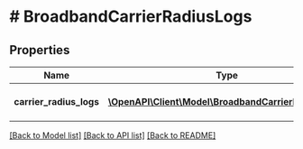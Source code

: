 # # BroadbandCarrierRadiusLogs

## Properties

Name | Type | Description | Notes
------------ | ------------- | ------------- | -------------
**carrier_radius_logs** | [**\OpenAPI\Client\Model\BroadbandCarrierRadiusLog[]**](BroadbandCarrierRadiusLog.md) | Array of BroadbandCarrierRadiusLog structs | [optional]

[[Back to Model list]](../../README.md#models) [[Back to API list]](../../README.md#endpoints) [[Back to README]](../../README.md)
